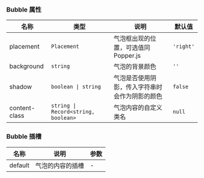 ### Bubble 属性

| 名称          | 类型              | 说明                                           | 默认值 |
| ------------- | ----------------- | ---------------------------------------------- | ------ |
| placement     | `Placement`            | 气泡框出现的位置，可选值同 Popper.js           | `'right'`  |
| background    | `string`            | 气泡的背景颜色                                 | `''`    |
| shadow        | `boolean \| string` | 气泡是否使用阴影，传入字符串时会作为阴影的颜色 | `false`  |
| content-class | `string \| Record<string, boolean>`  | 气泡内容的自定义类名                           | `null`   |

### Bubble 插槽

| 名称    | 说明             | 参数 |
| ------- | ---------------- | --- |
| default | 气泡的内容的插槽 | - |
